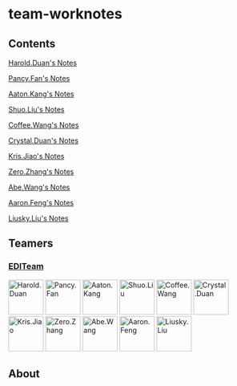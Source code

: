 # team-worknotes

## Contents

[Harold.Duan's Notes](https://github.com/EDITeam/team-worknotes/tree/Harold.Duan)

[Pancy.Fan's Notes](https://github.com/EDITeam/team-worknotes/tree/Pancy.Fan)

[Aaton.Kang's Notes](https://github.com/EDITeam/team-worknotes/tree/Aaton.Kang)

[Shuo.Liu's Notes](https://github.com/EDITeam/team-worknotes/tree/Shuo.Liu)

[Coffee.Wang's Notes](https://github.com/EDITeam/team-worknotes/tree/Coffee.Wang)

[Crystal.Duan's Notes](https://github.com/EDITeam/team-worknotes/tree/Crystal.Duan)

[Kris.Jiao's Notes](https://github.com/EDITeam/team-worknotes/tree/Kris.Jiao)

[Zero.Zhang's Notes](https://github.com/EDITeam/team-worknotes/tree/Zero.Zhang)

[Abe.Wang's Notes](https://github.com/EDITeam/team-worknotes/tree/Abe.Wang)

[Aaron.Feng's Notes](https://github.com/EDITeam/team-worknotes/tree/Aaron.Feng)

[Liusky.Liu's Notes](https://github.com/EDITeam/team-worknotes/tree/Liusky.Liu)

## Teamers

<h3 align="left">
  <a href="https://github.com/EDITeam">EDITeam</a>
</h3>
<p align="left">
  <a href="https://github.com/haroldduan"><img src="https://avatars2.githubusercontent.com/u/16353458?s=400&v=4" width="70" alt="Harold.Duan" /></a>
  <a href="https://github.com/fancys"><img src="https://avatars3.githubusercontent.com/u/4202696?s=400&v=4" width="70" alt="Pancy.Fan" /></a>
  <a href="https://github.com/Aton5859"><img src="https://avatars2.githubusercontent.com/u/28555389?s=400&v=4" width="70" alt="Aaton.Kang" /></a>
  <a href="https://github.com/LsKeke"><img src="https://avatars1.githubusercontent.com/u/45222954?s=400&v=4" width="70" alt="Shuo.Liu" /></a>
  <a href="https://github.com/wangpenghuix"><img src="https://avatars3.githubusercontent.com/u/43561846?s=400&v=4" width="70" alt="Coffee.Wang" /></a>
  <a href="https://github.com/810688493"><img src="https://avatars1.githubusercontent.com/u/48113336?s=400&v=4" width="70" alt="Crystal.Duan" /></a>
  <a href="https://github.com/MRJiaoWL"><img src="https://avatars2.githubusercontent.com/u/46592171?s=400&v=4" width="70" alt="Kris.Jiao" /></a>
  <a href="https://github.com/okzhangyu"><img src="https://avatars0.githubusercontent.com/u/41094697?s=400&v=4" width="70" alt="Zero.Zhang" /></a>
  <a href="https://github.com/wanghaoAbe"><img src="https://avatars1.githubusercontent.com/u/47651011?s=400&v=4" width="70" alt="Abe.Wang" /></a>
   <a href="https://github.com/fnglei"><img src="https://avatars2.githubusercontent.com/u/48943894?s=400&v=4" width="70" alt="Aaron.Feng" /></a>
   <a href="https://github.com/liuSky001"><img src="https://avatars2.githubusercontent.com/u/23123638?s=400&v=4" width="70" alt="Liusky.Liu" /></a>
</p>

## About
